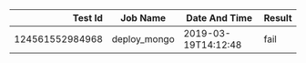 |    Test Id    |  Job Name  |   Date And Time   |Result |
|--------------:|------------|-------------------|-------|
|124561552984968|deploy_mongo|2019-03-19T14:12:48|fail   |
